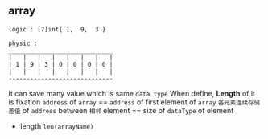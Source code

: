 ##  array
```shell
logic : [7]int{ 1,  9,  3 }

physic :
_____________________________
|   |   |   |   |   |   |   |
| 1 | 9 | 3 | 0 | 0 | 0 | 0 |
|   |   |   |   |   |   |   |
-----------------------------
```
It can save many value which is same `data type` 
When define, **Length** of it is fixation
`address` of `array` == `address` of first element of `array` 
`各元素连续存储` 
`差值` of `address` between `相邻` element   ==   size of `dataType` of element

* length
`len(arrayName)` 

